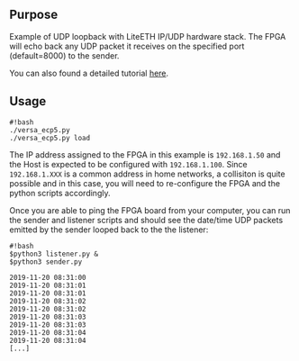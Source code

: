 ## Purpose
Example of UDP loopback with LiteETH IP/UDP hardware stack. The FPGA will echo back any UDP packet it
receives on the specified port (default=8000) to the sender.

You can also found a detailed tutorial [here](https://yehowshuaimmanuel.com/fpga/migen/ethernet_ecp5/).

## Usage
    #!bash
    ./versa_ecp5.py
    ./versa_ecp5.py load

The IP address assigned to the FPGA in this example is ``192.168.1.50`` and the Host is expected to
be configured with ``192.168.1.100``. Since ``192.168.1.XXX`` is a common address in home networks, a
collisiton is quite possible and in this case, you will need to re-configure the FPGA and the python
scripts accordingly.

Once you are able to ping the FPGA board from your computer, you can run the sender and listener scripts
and should see the date/time UDP packets emitted by the sender looped back to the the listener:

    #!bash
    $python3 listener.py &
    $python3 sender.py

    2019-11-20 08:31:00
    2019-11-20 08:31:01
    2019-11-20 08:31:01
    2019-11-20 08:31:02
    2019-11-20 08:31:02
    2019-11-20 08:31:03
    2019-11-20 08:31:03
    2019-11-20 08:31:04
    2019-11-20 08:31:04
    [...]
